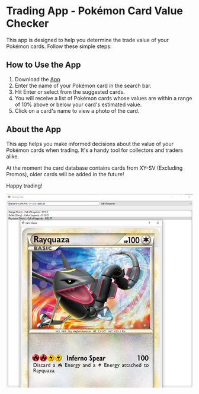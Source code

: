 <!-- Trading App - Pokémon Card Value Checker -->

# Trading App - Pokémon Card Value Checker

This app is designed to help you determine the trade value of your Pokémon cards. Follow these simple steps:

## How to Use the App
1. Download the <a href="[url](https://drive.google.com/file/d/1qogvXPvQMyzV6E_M7PX89Q1yq2It-SDZ/view?usp=drive_link)">App</a>
2. Enter the name of your Pokémon card in the search bar.
3. Hit Enter or select from the suggested cards.
4. You will receive a list of Pokémon cards whose values are within a range of 10% above or below your card's estimated value.
5. Click on a card's name to view a photo of the card.

## About the App

This app helps you make informed decisions about the value of your Pokémon cards when trading. It's a handy tool for collectors and traders alike. 

At the moment the card database contains cards from XY-SV (Excluding Promos), older cards will be added in the future!

Happy trading!

![Screenshot](App.png)
